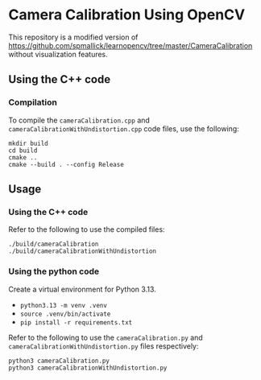 # Camera Calibration Using OpenCV

This repository is a modified version of https://github.com/spmallick/learnopencv/tree/master/CameraCalibration without visualization features.

## Using the C++ code
### Compilation
To compile the `cameraCalibration.cpp`  and `cameraCalibrationWithUndistortion.cpp` code files, use the following:
```shell
mkdir build
cd build
cmake ..
cmake --build . --config Release
```
## Usage

### Using the C++ code

Refer to the following to use the compiled files:

```shell
./build/cameraCalibration
./build/cameraCalibrationWithUndistortion
```

### Using the python code

Create a virtual environment for Python 3.13.
- `python3.13 -m venv .venv`
- `source .venv/bin/activate`
- `pip install -r requirements.txt`

Refer to the following to use the `cameraCalibration.py` and `cameraCalibrationWithUndistortion.py` files respectively:

```shell
python3 cameraCalibration.py
python3 cameraCalibrationWithUndistortion.py
```
